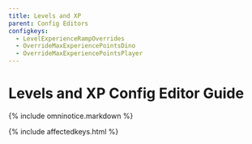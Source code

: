```yaml
---
title: Levels and XP
parent: Config Editors
configkeys:
  - LevelExperienceRampOverrides
  - OverrideMaxExperiencePointsDino
  - OverrideMaxExperiencePointsPlayer
---
```

# Levels and XP Config Editor Guide

{% include omninotice.markdown %}

{% include affectedkeys.html %}